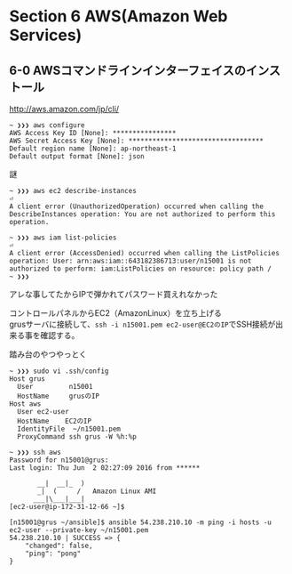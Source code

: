 Section 6 AWS(Amazon Web Services)
=====

6-0 AWSコマンドラインインターフェイスのインストール
-----
http://aws.amazon.com/jp/cli/

```
~ ❯❯❯ aws configure
AWS Access Key ID [None]: ****************
AWS Secret Access Key [None]: **********************************
Default region name [None]: ap-northeast-1 
Default output format [None]: json
```

謎
```
~ ❯❯❯ aws ec2 describe-instances                                                                                        ⏎
A client error (UnauthorizedOperation) occurred when calling the DescribeInstances operation: You are not authorized to perform this operation.

~ ❯❯❯ aws iam list-policies                                                                                             ⏎
A client error (AccessDenied) occurred when calling the ListPolicies operation: User: arn:aws:iam::643182386713:user/n15001 is not authorized to perform: iam:ListPolicies on resource: policy path /
~ ❯❯❯       
```
アレな事してたからIPで弾かれてパスワード買えれなかった


コントロールパネルからEC2（AmazonLinux）を立ち上げる  
grusサーバに接続して、`ssh -i n15001.pem ec2-user@EC2のIP`でSSH接続が出来る事を確認する。

踏み台のやつやっとく
```
~ ❯❯❯ sudo vi .ssh/config 
Host grus
  User         n15001
  HostName     grusのIP
Host aws
  User ec2-user
  HostName    EC2のIP
  IdentityFile  ~/n15001.pem
  ProxyCommand ssh grus -W %h:%p
  
~ ❯❯❯ ssh aws
Password for n15001@grus:
Last login: Thu Jun  2 02:27:09 2016 from ******

       __|  __|_  )
       _|  (     /   Amazon Linux AMI
      ___|\___|___|
[ec2-user@ip-172-31-12-66 ~]$ 
```

```
[n15001@grus ~/ansible]$ ansible 54.238.210.10 -m ping -i hosts -u ec2-user --private-key ~/n15001.pem 
54.238.210.10 | SUCCESS => {
    "changed": false, 
    "ping": "pong"
}
```

